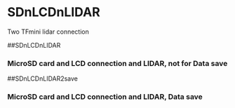 # SDnLCDnLIDAR
Two TFmini lidar connection

##SDnLCDnLIDAR
### MicroSD card and LCD connection and LIDAR, not for Data save

##SDnLCDnLIDAR2save
### MicroSD card and LCD connection and LIDAR, Data save

